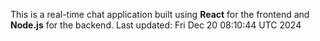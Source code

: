 This is a real-time chat application built using **React** for the frontend and **Node.js** for the backend.
Last updated: Fri Dec 20 08:10:44 UTC 2024
